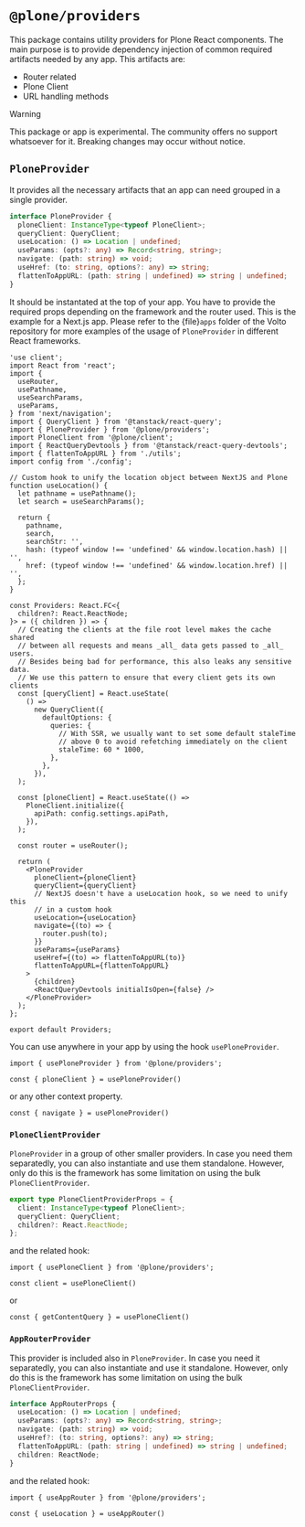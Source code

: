 # `@plone/providers`

This package contains utility providers for Plone React components.
The main purpose is to provide dependency injection of common required artifacts needed by any app.
This artifacts are:
- Router related
- Plone Client
- URL handling methods

> [!WARNING]
> This package or app is experimental.
> The community offers no support whatsoever for it.
> Breaking changes may occur without notice.

## `PloneProvider`

It provides all the necessary artifacts that an app can need grouped in a single provider.

```ts
interface PloneProvider {
  ploneClient: InstanceType<typeof PloneClient>;
  queryClient: QueryClient;
  useLocation: () => Location | undefined;
  useParams: (opts?: any) => Record<string, string>;
  navigate: (path: string) => void;
  useHref: (to: string, options?: any) => string;
  flattenToAppURL: (path: string | undefined) => string | undefined;
}
```

It should be instantated at the top of your app.
You have to provide the required props depending on the framework and the router used.
This is the example for a Next.js app.
Please refer to the {file}`apps` folder of the Volto repository for more examples of the usage of `PloneProvider` in different React frameworks.

```tsx
'use client';
import React from 'react';
import {
  useRouter,
  usePathname,
  useSearchParams,
  useParams,
} from 'next/navigation';
import { QueryClient } from '@tanstack/react-query';
import { PloneProvider } from '@plone/providers';
import PloneClient from '@plone/client';
import { ReactQueryDevtools } from '@tanstack/react-query-devtools';
import { flattenToAppURL } from './utils';
import config from './config';

// Custom hook to unify the location object between NextJS and Plone
function useLocation() {
  let pathname = usePathname();
  let search = useSearchParams();

  return {
    pathname,
    search,
    searchStr: '',
    hash: (typeof window !== 'undefined' && window.location.hash) || '',
    href: (typeof window !== 'undefined' && window.location.href) || '',
  };
}

const Providers: React.FC<{
  children?: React.ReactNode;
}> = ({ children }) => {
  // Creating the clients at the file root level makes the cache shared
  // between all requests and means _all_ data gets passed to _all_ users.
  // Besides being bad for performance, this also leaks any sensitive data.
  // We use this pattern to ensure that every client gets its own clients
  const [queryClient] = React.useState(
    () =>
      new QueryClient({
        defaultOptions: {
          queries: {
            // With SSR, we usually want to set some default staleTime
            // above 0 to avoid refetching immediately on the client
            staleTime: 60 * 1000,
          },
        },
      }),
  );

  const [ploneClient] = React.useState(() =>
    PloneClient.initialize({
      apiPath: config.settings.apiPath,
    }),
  );

  const router = useRouter();

  return (
    <PloneProvider
      ploneClient={ploneClient}
      queryClient={queryClient}
      // NextJS doesn't have a useLocation hook, so we need to unify this
      // in a custom hook
      useLocation={useLocation}
      navigate={(to) => {
        router.push(to);
      }}
      useParams={useParams}
      useHref={(to) => flattenToAppURL(to)}
      flattenToAppURL={flattenToAppURL}
    >
      {children}
      <ReactQueryDevtools initialIsOpen={false} />
    </PloneProvider>
  );
};

export default Providers;

```

You can use anywhere in your app by using the hook `usePloneProvider`.

```tsx
import { usePloneProvider } from '@plone/providers';

const { ploneClient } = usePloneProvider()
```

or any other context property.

```tsx
const { navigate } = usePloneProvider()
```

### `PloneClientProvider`

`PloneProvider` in a group of other smaller providers.
In case you need them separatedly, you can also instantiate and use them standalone.
However, only do this is the framework has some limitation on using the bulk `PloneClientProvider`.

```ts
export type PloneClientProviderProps = {
  client: InstanceType<typeof PloneClient>;
  queryClient: QueryClient;
  children?: React.ReactNode;
};
```

and the related hook:

```tsx
import { usePloneClient } from '@plone/providers';

const client = usePloneClient()
```

or

```tsx
const { getContentQuery } = usePloneClient()
```

### `AppRouterProvider`

This provider is included also in `PloneProvider`.
In case you need it separatedly, you can also instantiate and use it standalone.
However, only do this is the framework has some limitation on using the bulk `PloneClientProvider`.

```ts
interface AppRouterProps {
  useLocation: () => Location | undefined;
  useParams: (opts?: any) => Record<string, string>;
  navigate: (path: string) => void;
  useHref?: (to: string, options?: any) => string;
  flattenToAppURL: (path: string | undefined) => string | undefined;
  children: ReactNode;
}
```

and the related hook:

```tsx
import { useAppRouter } from '@plone/providers';

const { useLocation } = useAppRouter()
```
